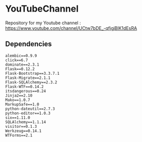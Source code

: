 # YouTubeChannel
Repository for my Youtube channel : https://www.youtube.com/channel/UCtw7bDE_-qfjgjBlK1dEsRA

## Dependencies
```raw
alembic==0.9.9
click==6.7
dominate==2.3.1
Flask==0.12.2
Flask-Bootstrap==3.3.7.1
Flask-Migrate==2.1.1
Flask-SQLAlchemy==2.3.2
Flask-WTF==0.14.2
itsdangerous==0.24
Jinja2==2.10
Mako==1.0.7
MarkupSafe==1.0
python-dateutil==2.7.3
python-editor==1.0.3
six==1.11.0
SQLAlchemy==1.1.14
visitor==0.1.3
Werkzeug==0.14.1
WTForms==2.1


```